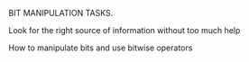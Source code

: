 BIT MANIPULATION TASKS.

Look for the right source of information without too much help

How to manipulate bits and use bitwise operators
